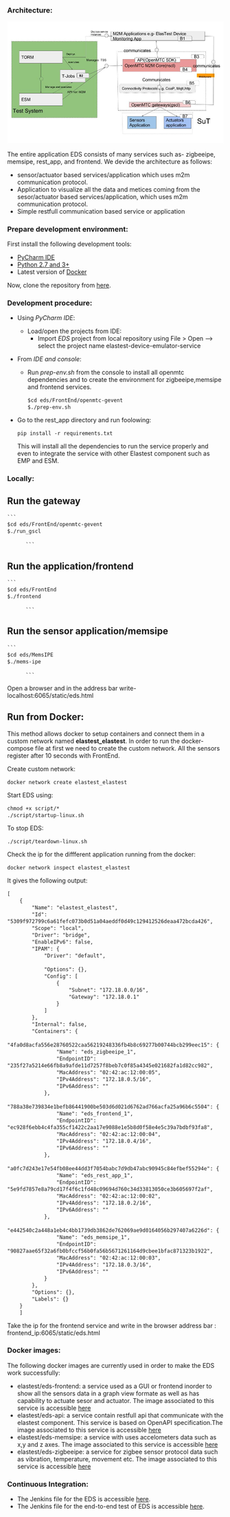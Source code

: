 ### Architecture:
 ![EDS screenshot examaple](image/eds_arch.jpg)

The entire application EDS consists of many services such as- zigbeeipe, memsipe, rest_app, and frontend. We devide the architecture as follows:
 - sensor/actuator based services/application which uses m2m communication protocol.
 - Application to visualize all the data and metices coming from the sesor/actuator based services/application, which uses m2m communication protocol.
 - Simple restfull communication based service or application
 
### Prepare development environment:

First install the following development tools:
 - [PyCharm IDE](https://www.jetbrains.com/pycharm/download/#section=linux)
 - [Python 2.7 and 3+](http://docs.python-guide.org/en/latest/starting/install3/linux/)
 - Latest version of [Docker](https://docs.docker.com/engine/installation/)
 
Now, clone the repository from [here](https://github.com/elastest/elastest-device-emulator-service/blob/master/).
 
### Development procedure:

  * Using  *PyCharm IDE*:
    * Load/open the projects from IDE:
      * Import *EDS* project from local repository using File > Open --> select the project name elastest-device-emulator-service
     
      
   * From *IDE and console*:
     * Run *prep-env.sh* from the console to install all openmtc dependencies and to create the environment for zigbeeipe,memsipe and frontend services.
          ```
       $cd eds/FrontEnd/openmtc-gevent
       $./prep-env.sh
       
          ```
    
   * Go to the rest_app directory and run foolowing:
      ```
      pip install -r requirements.txt
      
      ```
     This will install all the dependencies to run the service properly and even to integrate the service with other Elastest component such as EMP and ESM.
   
### Locally:
   ## Run the gateway
    ```
    $cd eds/FrontEnd/openmtc-gevent
    $./run_gscl
      
          ```
   ## Run the application/frontend
    ```
    $cd eds/FrontEnd
    $./frontend
      
          ```
   ## Run the sensor application/memsipe
    ```
    $cd eds/MemsIPE
    $./mems-ipe
      
          ```  
          
   Open a browser and in the address bar write- localhost:6065/static/eds.html
   
   
## Run from Docker:
 This method allows docker to setup containers
and connect them in a custom network named **elastest_elastest**. In order to run the docker-compose file at first we need to 
  create the custom network. All the sensors register after 10 seconds with 
FrontEnd. 

Create custom network:
```shell
docker network create elastest_elastest
```

Start EDS using:  
```shell
chmod +x script/*
./script/startup-linux.sh
```
To stop EDS:
```shell
./script/teardown-linux.sh 
```

Check the ip for the diffferent application running from the docker:
```shell
docker network inspect elastest_elastest​
```
It gives the following output:
```
[
    {
        "Name": "elastest_elastest",
        "Id": "5309f972799c6a61fefc073b0d51a04aeddf0d49c129412526deaa472bcda426",
        "Scope": "local",
        "Driver": "bridge",
        "EnableIPv6": false,
        "IPAM": {
            "Driver": "default",

            "Options": {},
            "Config": [
                {
                    "Subnet": "172.18.0.0/16",
                    "Gateway": "172.18.0.1"
                }
            ]
        },
        "Internal": false,
        "Containers": {
            "4fa0d8acfa556e28760522caa56219248336fb4b8c69277b00744bcb299eec15": {
                "Name": "eds_zigbeeipe_1",
                "EndpointID": "235f27a5214e66fb8a9afde11d7257f8beb7c0f85a4345e021682fa1d82cc982",
                "MacAddress": "02:42:ac:12:00:05",
                "IPv4Address": "172.18.0.5/16",
                "IPv6Address": ""
            },
            "788a38e739834e1befb86441900be503d6d021d6762ad766acfa25a96b6c5504": {
                "Name": "eds_frontend_1",
                "EndpointID": "ec928f6ebb4c4fa355cf1422c2aa17e9088e1e5b8d0f58e4e5c39a7bdbf93fa8",
                "MacAddress": "02:42:ac:12:00:04",
                "IPv4Address": "172.18.0.4/16",
                "IPv6Address": ""
            },
            "a0fc7d243e17e54fb08ee44dd3f7054babc7d9db47abc90945c84efbef55294e": {
                "Name": "eds_rest_app_1",
                "EndpointID": "5e9fd7857e8a79cd17f4f6c1fd48c09694d760c34d33813050ce3b605697f2af",
                "MacAddress": "02:42:ac:12:00:02",
                "IPv4Address": "172.18.0.2/16",
                "IPv6Address": ""
            },
            "e442540c2a448a1eb4c4bb1739db3862de762069ae9d0164056b297407a6226d": {
                "Name": "eds_memsipe_1",
                "EndpointID": "90827aae65f32a6fb0bfccf56b0fa56b5671261164d9cbee1bfac871323b1922",
                "MacAddress": "02:42:ac:12:00:03",
                "IPv4Address": "172.18.0.3/16",
                "IPv6Address": ""
            }
        },
        "Options": {},
        "Labels": {}
    }
    ]
```


Take the ip for the frontend service and write in the browser address bar : frontend_ip:6065/static/eds.html


### Docker images:
The following docker images are currently used in order to make the EDS work successfully:
 - elastest/eds-frontend: a service used as a GUI or frontend inorder to show all the sensors data in a graph view 
 formate as well as has capability to actuate sesor and actuator. The image associated to this service is accessible [here](https://hub.docker.com/r/elastest/eds-frontend/)
 - elastest/eds-api: a service contain restfull api that communicate with the elastest component. This service is based on
 OpenAPI specification.The image associated to this service is accessible [here](https://hub.docker.com/r/elastest/eds-api/)
 - elastest/eds-memsipe: a service with uses accelometers data such as x,y and z axes. The image associated to this service is accessible [here](https://hub.docker.com/r/elastest/eds-zigbeeipe/)
 - elastest/eds-zigbeeipe: a service for zigbee sensor protocol data such as vibration, temperature, movement etc. The image associated to this service is accessible [here](https://hub.docker.com/r/elastest/eds-memsipe/)
 
### Continuous Integration:
 * The Jenkins file for the EDS is accessible [here](https://github.com/elastest/elastest-device-emulator-service/blob/master/Jenkinsfile).
 * The Jenkins file for the end-to-end test of EDS is accessible [here](https://github.com/elastest/elastest-device-emulator-service/blob/master/e2e-test/Jenkinsfile).
